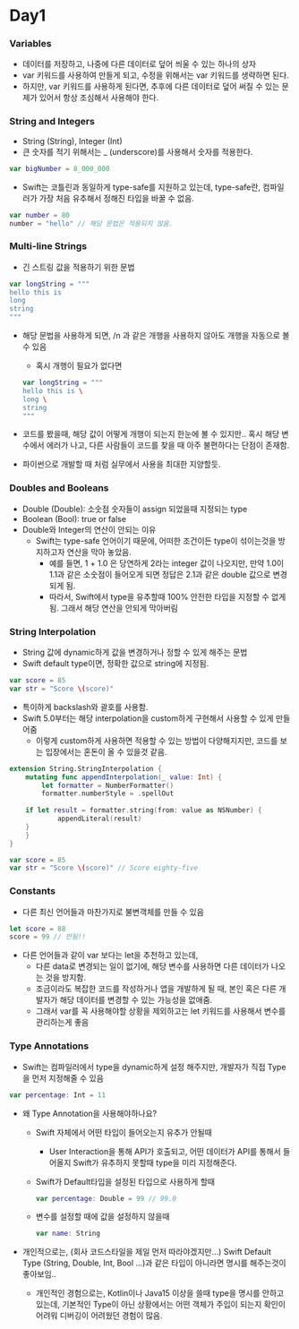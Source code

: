 # Day1

### Variables

- 데이터를 저장하고, 나중에 다른 데이터로 덮어 씌울 수 있는 하나의 상자
- var 키워드를 사용하여 만들게 되고, 수정을 위해서는 var 키워드를 생략하면 된다.
- 하지만, var 키워드를 사용하게 된다면, 추후에 다른 데이터로 덮어 써질 수 있는 문제가 있어서 항상 조심해서 사용해야 한다.

### String and Integers

- String (String), Integer (Int)
- 큰 숫자를 적기 위해서는 _ (underscore)를 사용해서 숫자를 적용한다.

```swift
var bigNumber = 8_000_000
```

- Swift는 코틀린과 동일하게 type-safe를 지원하고 있는데, type-safe란, 컴파일러가 가장 처음 유추해서 정해진 타입을 바꿀 수 없음.

```swift
var number = 80
number = "hello" // 해당 문법은 적용되지 않음.
```

### Multi-line Strings

- 긴 스트링 값을 적용하기 위한 문법

```swift
var longString = """
hello this is
long 
string
"""
```

- 해당 문법을 사용하게 되면, /n 과 같은 개행을 사용하지 않아도 개행을 자동으로 볼 수 있음
    - 혹시 개행이 필요가 없다면
    
    ```swift
    var longString = """
    hello this is \
    long \
    string
    """
    ```
    
- 코드를 봤을때, 해당 값이 어떻게 개행이 되는지 한눈에 볼 수 있지만.. 혹시 해당 변수에서 에러가 나고, 다른 사람들이 코드를 찾을 때 아주 불편하다는 단점이 존재함.
- 파이썬으로 개발할 때 처럼 실무에서 사용을 최대한 지양할듯.

### Doubles and Booleans

- Double (Double): 소숫점 숫자들이 assign 되었을때 지정되는 type
- Boolean (Bool): true or false
- Double와 Integer의 연산이 안되는 이유
    - Swift는 type-safe 언어이기 때문에, 어떠한 조건이든 type이 섞이는것을 방지하고자 연산을 막아 놓았음.
        - 예를 들면, 1 + 1.0 은 당연하게 2라는 integer 값이 나오지만, 만약 1.0이 1.1과 같은 소숫점이 들어오게 되면 정답은 2.1과 같은 double 값으로 변경되게 됨.
        - 따라서, Swift에서 type을 유추할때 100% 안전한 타입을 지정할 수 없게 됨. 그래서 해당 연산을 안되게 막아버림

### String Interpolation

- String 값에 dynamic하게 값을 변경하거나 정할 수 있게 해주는 문법
- Swift default type이면, 정확한 값으로 string에 지정됨.

```swift
var score = 85
var str = "Score \(score)"
```

- 특이하게 backslash와 괄호를 사용함.
- Swift 5.0부터는 해당 interpolation을 custom하게 구현해서 사용할 수 있게 만들어줌
    - 이렇게 custom하게 사용하면 적용할 수 있는 방법이 다양해지지만, 코드를 보는 입장에서는 혼돈이 올 수 있을것 같음.

```swift
extension String.StringInterpolation {
    mutating func appendInterpolation(_ value: Int) {
        let formatter = NumberFormatter()
        formatter.numberStyle = .spellOut
     
    if let result = formatter.string(from: value as NSNumber) {
            appendLiteral(result)
    }
    }
}

var score = 85
var str = "Score \(score)" // Score eighty-five
```

### Constants

- 다른 최신 언어들과 마찬가지로 불변객체를 만들 수 있음

```swift
let score = 88
score = 99 // 안됨!!
```

- 다른 언어들과 같이 var 보다는 let을 추천하고 있는데,
    - 다른 data로 변경되는 일이 없기에, 해당 변수를 사용하면 다른 데이터가 나오는 것을 방지함.
    - 조금이라도 복잡한 코드를 작성하거나 앱을 개발하게 될 때, 본인 혹은 다른 개발자가 해당 데이터를 변경할 수 있는 가능성을 없애줌.
    - 그래서 var를 꼭 사용해야할 상황을 제외하고는 let 키워드를 사용해서 변수를 관리하는게 좋음

### Type Annotations

- Swift는 컴파일러에서 type을 dynamic하게 설정 해주지만, 개발자가 직접 Type을 먼저 지정해줄 수 있음

```swift
var percentage: Int = 11
```

- 왜 Type Annotation을 사용해야하나요?
    - Swift 자체에서 어떤 타입이 들어오는지 유추가 안될때
        - User Interaction을 통해 API가 호출되고, 어떤 데이터가 API를 통해서 들어올지 Swift가 유추하지 못할때 type을 미리 지정해준다.
    - Swift가 Default타입을 설정된 타입으로 사용하게 할때
        
        ```swift
        var percentage: Double = 99 // 99.0
        ```
        
    - 변수를 설정할 때에 값을 설정하지 않을때
        
        ```swift
        var name: String
        ```
        
- 개인적으로는, (회사 코드스타일을 제일 먼저 따라야겠지만…) Swift Default Type (String, Double, Int, Bool …)과 같은 타입이 아니라면 명시를 해주는것이 좋아보임..
    - 개인적인 경험으로는, Kotlin이나 Java15 이상을 쓸때 type을 명시를 안하고 있는데, 기본적인 Type이 아닌 상황에서는 어떤 객체가 주입이 되는지 확인이 어려워 디버깅이 어려웠던 경험이 많음.
